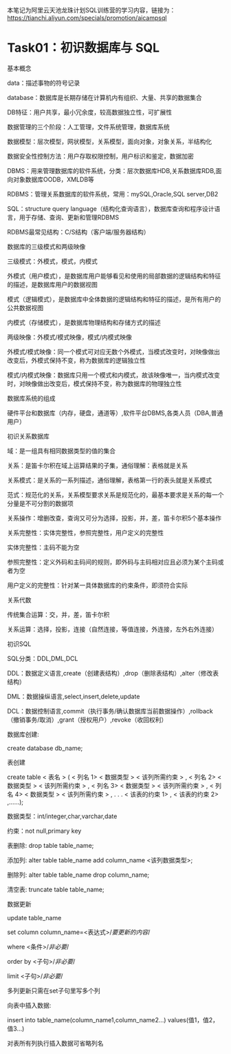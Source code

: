 本笔记为阿里云天池龙珠计划SQL训练营的学习内容，链接为：https://tianchi.aliyun.com/specials/promotion/aicampsql
# Task01：初识数据库与 SQL

基本概念

data：描述事物的符号记录

database：数据库是长期存储在计算机内有组织、大量、共享的数据集合

DB特征：用户共享，最小冗余度，较高数据独立性，可扩展性

数据管理的三个阶段：人工管理，文件系统管理，数据库系统

数据模型：层次模型，网状模型，关系模型，面向对象，对象关系，半结构化

数据安全性控制方法：用户存取权限控制，用户标识和鉴定，数据加密

DBMS：用来管理数据库的软件系统，分类：层次数据库HDB,关系数据库RDB,面向对象数据库OODB，XMLDB等

RDBMS：管理关系数据库的软件系统，常用：mySQL,Oracle,SQL server,DB2

SQL：structure query language（结构化查询语言），数据库查询和程序设计语言，用于存储、查询、更新和管理RDBMS

RDBMS最常见结构：C/S结构（客户端/服务器结构）

数据库的三级模式和两级映像

三级模式：外模式，模式，内模式

外模式（用户模式），是数据库用户能够看见和使用的局部数据的逻辑结构和特征的描述，是数据库用户的数据视图

模式（逻辑模式），是数据库中全体数据的逻辑结构和特征的描述，是所有用户的公共数据视图

内模式（存储模式），是数据库物理结构和存储方式的描述

两级映像：外模式/模式映像，模式/内模式映像

外模式/模式映像：同一个模式可对应无数个外模式，当模式改变时，对映像做出改变后，外模式保持不变，称为数据库的逻辑独立性

模式/内模式映像：数据库只用一个模式和内模式，故该映像唯一，当内模式改变时，对映像做出改变后，模式保持不变，称为数据库的物理独立性

数据库系统的组成

硬件平台和数据库（内存，硬盘，通道等）,软件平台DBMS,各类人员（DBA,普通用户）

初识关系数据库

域：是一组具有相同数据类型的值的集合

关系：是笛卡尔积在域上运算结果的子集，通俗理解：表格就是关系

关系模式：是关系的一系列描述，通俗理解，表格第一行的表头就是关系模式

范式：规范化的关系，关系模型要求关系是规范化的，最基本要求是关系的每一个分量是不可分割的数据项

关系操作：增删改查，查询又可分为选择，投影，并，差，笛卡尔积5个基本操作

关系完整性：实体完整性，参照完整性，用户定义的完整性

实体完整性：主码不能为空

参照完整性：定义外码和主码间的规则，即外码与主码相对应且必须为某个主码或者为空

用户定义的完整性：针对某一具体数据库的约束条件，即须符合实际

关系代数

传统集合运算：交，并，差，笛卡尔积

关系运算：选择，投影，连接（自然连接，等值连接，外连接，左外右外连接）

初识SQL

SQL分类：DDL,DML,DCL

DDL：数据定义语言,create（创建表结构）,drop（删除表结构）,alter（修改表结构）

DML：数据操纵语言,select,insert,delete,update

DCL：数据控制语言,commit（执行事务/确认数据库当前数据操作）,rollback（撤销事务/取消）,grant（授权用户）,revoke（收回权利）

数据库创建:

create database db_name;

表创建

create table < 表名 >
( < 列名 1> < 数据类型 > < 该列所需约束 > ,
  < 列名 2> < 数据类型 > < 该列所需约束 > ,
  < 列名 3> < 数据类型 > < 该列所需约束 > ,
  < 列名 4> < 数据类型 > < 该列所需约束 > ,
  .
  .
  .
  < 该表的约束 1> , < 该表的约束 2> ,……);
  
  数据类型：int/integer,char,varchar,date
  
  约束：not null,primary key
  
  表删除:
  drop table table_name;
  
  添加列:
  alter table table_name add column_name <该列数据类型>;
  
  删除列:
  alter table table_name drop column_name;
  
  清空表:
  truncate table table_name;
  
  数据更新
  
  update table_name
  
  set column column_name=<表达式>/*要更新的内容*/
  
  where <条件>/*非必要*/
  
  order by <子句>/*非必要*/
  
  limit <子句>/*非必要*/
  
  多列更新只需在set子句里写多个列
  
  向表中插入数据:
  
  insert into table_name(column_name1,column_name2...) values(值1，值2，值3...)
  
  对表所有列执行插入数据可省略列名

  
